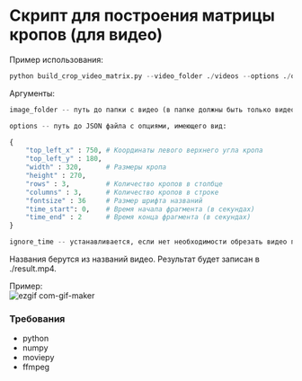 # Скрипт для построения матрицы кропов (для видео)
Пример использования: 
``` python
python build_crop_video_matrix.py --video_folder ./videos --options ./options.json --ignore_time
```
Аргументы:
``` python
image_folder -- путь до папки с видео (в папке должны быть только видео)

options -- путь до JSON файла с опциями, имеющего вид:

{
    "top_left_x" : 750, # Координаты левого верхнего угла кропа
    "top_left_y" : 180,
    "width" : 320,      # Размеры кропа
    "height" : 270,
    "rows" : 3,         # Количество кропов в столбце
    "columns" : 3,      # Количество кропов в строке
    "fontsize" : 36     # Размер шрифта названий
    "time_start": 0,    # Время начала фрагмента (в секундах)
    "time_end" : 2      # Время конца фрагмента (в секундах)
}

ignore_time -- устанавливается, если нет необходимости обрезать видео по времени
```

Названия берутся из названий видео.
Результат будет записан в ./result.mp4.

Пример:<br>
![ezgif com-gif-maker](https://user-images.githubusercontent.com/100944349/210284534-bfbc8a33-5100-456f-a5b3-4e14034dbd39.gif)


### Требования

* python
* numpy
* moviepy
* ffmpeg
